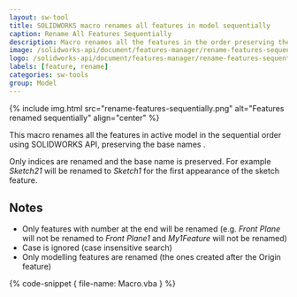 ```yaml
---
layout: sw-tool
title: SOLIDWORKS macro renames all features in model sequentially
caption: Rename All Features Sequentially
description: Macro renames all the features in the order preserving the base names using SOLIDWORKS API
image: /solidworks-api/document/features-manager/rename-features-sequentially/rename-features-sequentially.png
logo: /solidworks-api/document/features-manager/rename-features-sequentially/sequntial-features.svg
labels: [feature, rename]
categories: sw-tools
group: Model
---
```

{% include img.html src="rename-features-sequentially.png" alt="Features renamed sequentially" align="center" %}

This macro renames all the features in active model in the sequential order using SOLIDWORKS API, preserving the base names .

Only indices are renamed and the base name is preserved. For example *Sketch21* will be renamed to *Sketch1* for the first appearance of the sketch feature.

## Notes

* Only features with number at the end will be renamed (e.g. *Front Plane* will not be renamed to *Front Plane1* and *My1Feature* will not be renamed)
* Case is ignored (case insensitive search)
* Only modelling features are renamed (the ones created after the Origin feature)

{% code-snippet { file-name: Macro.vba } %}
